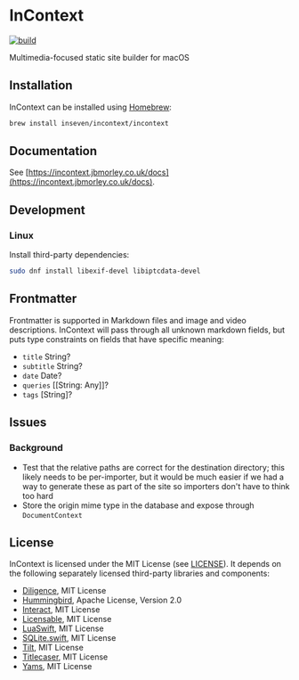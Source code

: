 # InContext

[![build](https://github.com/inseven/incontext/actions/workflows/build.yaml/badge.svg)](https://github.com/inseven/incontext/actions/workflows/build.yaml)

Multimedia-focused static site builder for macOS

## Installation

InContext can be installed using [Homebrew](https://brew.sh):

```bash
brew install inseven/incontext/incontext
```

## Documentation

See [https://incontext.jbmorley.co.uk/docs](https://incontext.jbmorley.co.uk/docs).

## Development

### Linux

Install third-party dependencies:

```bash
sudo dnf install libexif-devel libiptcdata-devel 
```` 

## Frontmatter

Frontmatter is supported in Markdown files and image and video descriptions. InContext will pass through all unknown markdown fields, but puts type constraints on fields that have specific meaning:

- `title` String?
- `subtitle` String?
- `date` Date?
- `queries` [[String: Any]]?
- `tags` [String]?

## Issues

### Background

- Test that the relative paths are correct for the destination directory; this likely needs to be per-importer, but it would be much easier if we had a way to generate these as part of the site so importers don't have to think too hard
- Store the origin mime type in the database and expose through `DocumentContext`

## License

InContext is licensed under the MIT License (see [LICENSE](https://github.com/inseven/thoughts/blob/main/LICENSE)). It depends on the following separately licensed third-party libraries and components:

- [Diligence](https://github.com/inseven/diligence), MIT License
- [Hummingbird](https://github.com/hummingbird-project/hummingbird), Apache License, Version 2.0
- [Interact](https://github.com/inseven/interact), MIT License
- [Licensable](https://github.com/inseven/licensable), MIT License
- [LuaSwift](https://github.com/tomsci/LuaSwift), MIT License
- [SQLite.swift](https://github.com/stephencelis/SQLite.swift), MIT License
- [Tilt](https://github.com/tomsci/tomscis-lua-templater), MIT License
- [Titlecaser](https://github.com/jwells89/Titlecaser), MIT License
- [Yams](https://github.com/jpsim/Yams), MIT License
